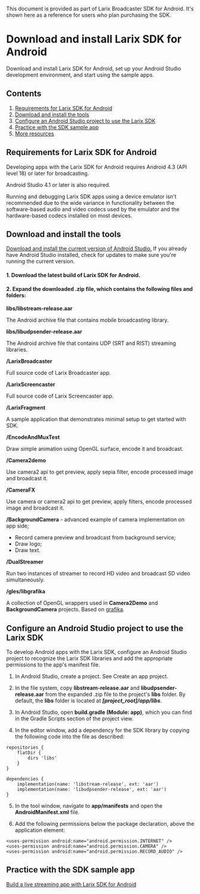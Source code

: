 This document is provided as part of Larix Broadcaster SDK for Android. It's shown here as a reference for users who plan purchasing the SDK.

# Download and install Larix SDK for Android

Download and install Larix SDK for Android, set up your Android Studio development environment, and start using the sample apps.

## Contents

1. [Requirements for Larix SDK for Android](#requirements-for-larix-sdk-for-android)
2. [Download and install the tools](#download-and-install-the-tools)
3. [Configure an Android Studio project to use the Larix SDK](#configure-an-android-studio-project-to-use-the-larix-sdk)
4. [Practice with the SDK sample app](#practice-with-the-sdk-sample-app)
5. [More resources](#more-resources)

## Requirements for Larix SDK for Android

Developing apps with the Larix SDK for Android requires Android 4.3 (API level 18) or later for broadcasting.

Android Studio 4.1 or later is also required.

Running and debugging Larix SDK apps using a device emulator isn't recommended due to the wide variance in functionality between the software-based audio and video codecs used by the emulator and the hardware-based codecs installed on most devices.

## Download and install the tools

[Download and install the current version of Android Studio.](https://developer.android.com/studio/index.html) If you already have Android Studio installed, check for updates to make sure you're running the current version.

#### 1. Download the latest build of Larix SDK for Android.

#### 2. Expand the downloaded .zip file, which contains the following files and folders:

**libs/libstream-release.aar**

The Android archive file that contains mobile broadcasting library.

**libs/libudpsender-release.aar**

The Android archive file that contains UDP (SRT and RIST) streaming libraries.

**/LarixBroadcaster**

Full source code of Larix Broadcaster app.

**/LarixScreencaster**

Full source code of Larix Screencaster app.

**/LarixFragment**

A sample application that demonstrates minimal setup to get started with SDK.

**/EncodeAndMuxTest**

Draw simple animation using OpenGL surface, encode it and broadcast.

**/Camera2demo**

Use camera2 api to get preview, apply sepia filter, encode processed image and broadcast it.

**/CameraFX**

Use camera or camera2 api to get preview, apply filters, encode processed image and broadcast it.

**/BackgroundCamera** - advanced example of camera implementation on app side;

* Record camera preview and broadcast from background service;
* Draw logo;
* Draw text. 

**/DualStreamer**

Run two instances of streamer to record HD video and broadcast SD video simultaneously.

**/gles/libgrafika**

A collection of OpenGL wrappers used in **Camera2Demo** and **BackgroundCamera** projects. Based on [grafika](https://github.com/google/grafika/).

## Configure an Android Studio project to use the Larix SDK

To develop Android apps with the Larix SDK, configure an Android Studio project to recognize the Larix SDK libraries and add the appropriate permissions to the app's manifest file.

1. In Android Studio, create a project. See Create an app project. 

2. In the file system, copy **libstream-release.aar** and **libudpsender-release.aar** from the expanded .zip file to the project's **libs** folder. By default, the **libs** folder is located at ***[project_root]/app/libs***.

3. In Android Studio, open **build.gradle (Module: app)**, which you can find in the Gradle Scripts section of the project view.

4. In the editor window, add a dependency for the SDK library by copying the following code into the file as described:

```
repositories {
    flatDir {
        dirs 'libs'
    }
}

dependencies {
    implementation(name: 'libstream-release', ext: 'aar')
    implementation(name: 'libudpsender-release', ext: 'aar')
}
```

5. In the tool window, navigate to **app/manifests** and open the **AndroidManifest.xml** file.

6. Add the following permissions below the package declaration, above the application element:

```
<uses-permission android:name="android.permission.INTERNET" />
<uses-permission android:name="android.permission.CAMERA" />
<uses-permission android:name="android.permission.RECORD_AUDIO" />

```

## Practice with the SDK sample app

[Build a live streaming app with Larix SDK for Android](https://github.com/WMSPanel/larix-sdk-examples/blob/main/android-LarixFragment/StepByStepGuide.md)


